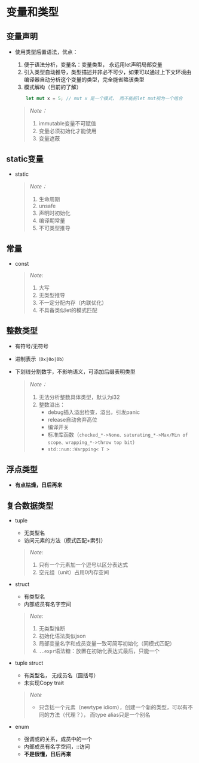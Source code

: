 # 变量和类型

## 变量声明
- 使用类型后置语法，优点：  
    1. 便于语法分析，变量名：变量类型， 永远用let声明局部变量
    2. 引入类型自动推导，类型描述并非必不可少，如果可以通过上下文环境由编译器自动分析这个变量的类型，完全能省略该类型
    3. 模式解构（目前的了解）
    ```rust
        let mut x = 5; // mut x 是一个模式， 而不能把let mut视为一个组合
    ```

    > *Note：*        
    > 1.  immutable变量不可赋值    
    > 2. 变量必须初始化才能使用   
    > 3. 变量遮蔽

## static变量
- static
    > *Note：*    
    > 1. 生命周期
    > 2. unsafe
    > 3. 声明时初始化
    > 4. 编译期常量
    > 5. 不可类型推导

## 常量
- const
    > *Note:*     
    > 1. 大写
    > 2. 无类型推导
    > 3. 不一定分配内存（内联优化）
    > 4. 不具备类似let的模式匹配

## 整数类型
- 有符号/无符号
- 进制表示`（0x|0o|0b）`
- 下划线分割数字，不影响语义，可添加后缀表明类型   

    >*Note：*    
    >1. 无法分析整数具体类型，默认为i32
    >2. 整数溢出：
    >    - debug插入溢出检查，溢出，引发panic
    >    - release自动舍弃高位
    >    - 编译开关
    >    - 标准库函数（`checked_*->None、saturating_*->Max/Min of scope、wrapping_*->throw top bit`）
    >    - `std::num::Warpping< T >`

## 浮点类型
- **有点枯燥，日后再来**

## 复合数据类型

- tuple
    - 无类型名
    - 访问元素的方法（模式匹配+索引）

    >    *Note:*     
    >    1. 只有一个元素加一个逗号以区分表达式   
    >    2. 空元组（unit）占用0内存空间

- struct    
    - 有类型名
    - 内部成员有名字空间

    > *Note:* 
    >    1. 无类型推断
    >    2. 初始化语法类似json
    >    3. 局部变量名字和成员变量一致可简写初始化（同模式匹配）
    >    4. `..expr`语法糖：放置在初始化表达式最后，只能一个

- tuple struct
    - 有类型名， 无成员名（圆括号）
    - 未实现Copy trait
    > *Note*  
    > - 只含括一个元素（newtype idiom），创建一个新的类型，可以有不同的方法（代理？）， 而type alias只是一个别名

- enum 
    - 强调或的关系，成员中的一个
    - 内部成员有名字空间，::访问
    - **不是很懂，日后再来**